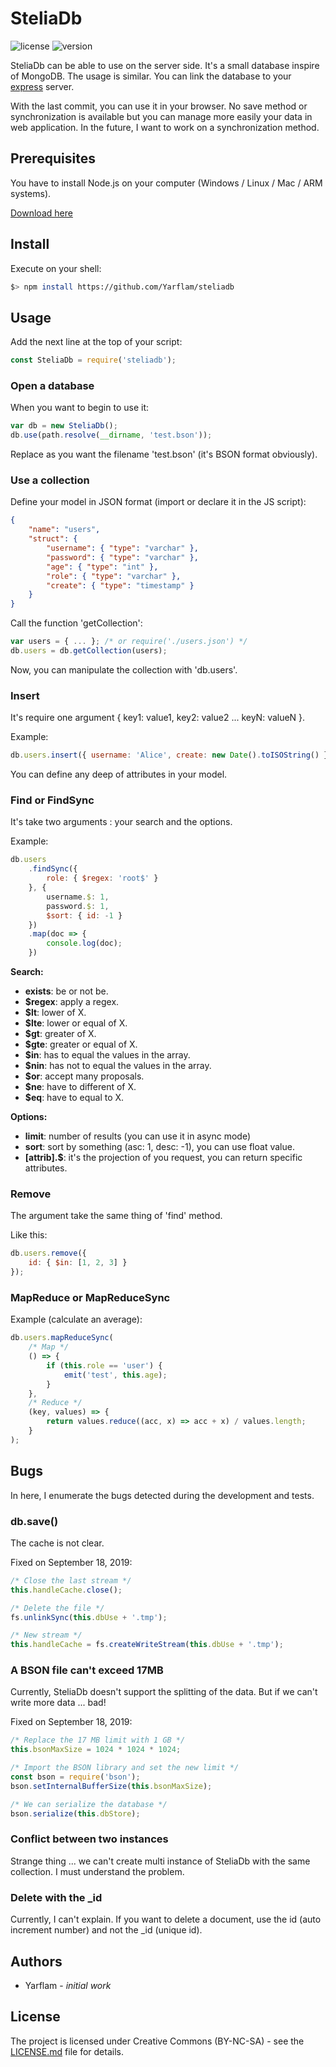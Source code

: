 # SteliaDb

![license](https://img.shields.io/badge/license-CC_BY--NC--SA-green.svg)
![version](https://img.shields.io/badge/app-v1.0.0_not_published-blue.svg)

SteliaDb can be able to use on the server side. It's a small database inspire of MongoDB. The usage is similar. You can link the database to your [express](https://github.com/expressjs/express) server.

With the last commit, you can use it in your browser. No save method or synchronization is available but you can manage more easily your data in web application. In the future, I want to work on a synchronization method.

## Prerequisites

You have to install Node.js on your computer (Windows / Linux / Mac / ARM systems).

[Download here](https://nodejs.org/en/download/)

## Install

Execute on your shell:

```bash
$> npm install https://github.com/Yarflam/steliadb
```

## Usage

Add the next line at the top of your script:

```js
const SteliaDb = require('steliadb');
```

### Open a database

When you want to begin to use it:

```js
var db = new SteliaDb();
db.use(path.resolve(__dirname, 'test.bson'));
```

Replace as you want the filename 'test.bson' (it's BSON format obviously).

### Use a collection

Define your model in JSON format (import or declare it in the JS script):

```json
{
    "name": "users",
    "struct": {
        "username": { "type": "varchar" },
        "password": { "type": "varchar" },
        "age": { "type": "int" },
        "role": { "type": "varchar" },
        "create": { "type": "timestamp" }
    }
}
```

Call the function 'getCollection':

```js
var users = { ... }; /* or require('./users.json') */
db.users = db.getCollection(users);
```

Now, you can manipulate the collection with 'db.users'.

### Insert

It's require one argument { key1: value1, key2: value2 ... keyN: valueN }.

Example:

```js
db.users.insert({ username: 'Alice', create: new Date().toISOString() });
```

You can define any deep of attributes in your model.

### Find or FindSync

It's take two arguments : your search and the options.

Example:

```js
db.users
    .findSync({
        role: { $regex: 'root$' }
    }, {
        username.$: 1,
        password.$: 1,
        $sort: { id: -1 }
    })
    .map(doc => {
        console.log(doc);
    })
```

**Search:**

-   **exists**: be or not be.
-   **\$regex**: apply a regex.
-   **\$lt**: lower of X.
-   **\$lte**: lower or equal of X.
-   **\$gt**: greater of X.
-   **\$gte**: greater or equal of X.
-   **\$in**: has to equal the values in the array.
-   **\$nin**: has not to equal the values in the array.
-   **\$or**: accept many proposals.
-   **\$ne**: have to different of X.
-   **\$eq**: have to equal to X.

**Options:**

-   **limit**: number of results (you can use it in async mode)
-   **sort**: sort by something (asc: 1, desc: -1), you can use float value.
-   **[attrib].\$**: it's the projection of you request, you can return specific attributes.

### Remove

The argument take the same thing of 'find' method.

Like this:

```js
db.users.remove({
    id: { $in: [1, 2, 3] }
});
```

### MapReduce or MapReduceSync

Example (calculate an average):

```js
db.users.mapReduceSync(
    /* Map */
    () => {
        if (this.role == 'user') {
            emit('test', this.age);
        }
    },
    /* Reduce */
    (key, values) => {
        return values.reduce((acc, x) => acc + x) / values.length;
    }
);
```

## Bugs

In here, I enumerate the bugs detected during the development and tests.

### db.save()

The cache is not clear.

Fixed on September 18, 2019:

```js
/* Close the last stream */
this.handleCache.close();

/* Delete the file */
fs.unlinkSync(this.dbUse + '.tmp');

/* New stream */
this.handleCache = fs.createWriteStream(this.dbUse + '.tmp');
```

### A BSON file can't exceed 17MB

Currently, SteliaDb doesn't support the splitting of the data. But if we can't write more data ... bad!

Fixed on September 18, 2019:

```js
/* Replace the 17 MB limit with 1 GB */
this.bsonMaxSize = 1024 * 1024 * 1024;

/* Import the BSON library and set the new limit */
const bson = require('bson');
bson.setInternalBufferSize(this.bsonMaxSize);

/* We can serialize the database */
bson.serialize(this.dbStore);
```

### Conflict between two instances

Strange thing ... we can't create multi instance of SteliaDb with the same collection. I must understand the problem.

### Delete with the \_id

Currently, I can't explain. If you want to delete a document, use the id (auto increment number) and not the \_id (unique id).

## Authors

-   Yarflam - _initial work_

## License

The project is licensed under Creative Commons (BY-NC-SA) - see the [LICENSE.md](LICENSE.md) file for details.
